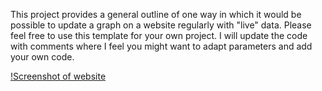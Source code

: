 This project provides a general outline of one way in which it would be possible to update a graph on a website regularly with "live" data.
Please feel free to use this template for your own project.
I will update the code with comments where I feel you might want to adapt parameters and add your own code.

[!Screenshot of website]('https://repository-images.githubusercontent.com/374259378/4f6e7d80-c695-11eb-9963-3531e4bf51e2')

